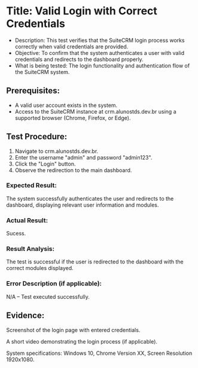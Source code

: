 # Title: Valid Login with Correct Credentials
* Description: This test verifies that the SuiteCRM login process works correctly when valid credentials are provided.
* Objective: To confirm that the system authenticates a user with valid credentials and redirects to the dashboard properly.
* What is being tested: The login functionality and authentication flow of the SuiteCRM system.
## Prerequisites:
* A valid user account exists in the system.
* Access to the SuiteCRM instance at crm.alunostds.dev.br using a supported browser (Chrome, Firefox, or Edge).
## Test Procedure:

1. Navigate to crm.alunostds.dev.br.
2. Enter the username "admin" and password "admin123".
3. Click the "Login" button.
4. Observe the redirection to the main dashboard.

### Expected Result:

The system successfully authenticates the user and redirects to the dashboard, displaying relevant user information and modules.

### Actual Result:

Sucess.

### Result Analysis:

The test is successful if the user is redirected to the dashboard with the correct modules displayed.

### Error Description (if applicable):

N/A – Test executed successfully.
 
## Evidence:


Screenshot of the login page with entered credentials.


A short video demonstrating the login process (if applicable).


System specifications: Windows 10, Chrome Version XX, Screen Resolution 1920x1080.
